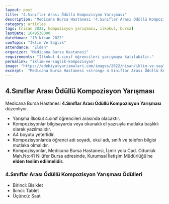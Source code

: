 ```yaml
---
layout: post
title: "4.Sınıflar Arası Ödüllü Kompozisyon Yarışması"
description: "Medicana Bursa Hastanesi '4.Sınıflar Arası Ödüllü Kompozisyon Yarışması' düzenliyor."
category: articles
tags: [nisan 2022, kompozisyon yarışması, ilkokul, bursa]
lastDate: 1649538000
dateHuman: "10 Nisan 2022"
comTopic: "İklim Ve Sağlık"
attendance: "Elden"
organizer: "Medicana Bursa Hastanesi̇"
requirements: "İlkokul 4.sınıf öğrencileri yarışmaya katılabilir."
permalink: "iklim-ve-saglik-kompozisyon"
image: "https://edebiyatyarismalari.com/images/2022/nisan/iklim-ve-saglik-kompozisyon.jpg"
excerpt:  "Medicana Bursa Hastanesi̇ <strong> 4.Sınıflar Arası Ödüllü Kompozisyon Yarışması</strong> düzenliyor."
---
```


## 4.Sınıflar Arası Ödüllü Kompozisyon Yarışması
Medicana Bursa Hastanesi̇ **4.Sınıflar Arası Ödüllü Kompozisyon Yarışması** düzenliyor.

- Yarışma İlkokul 4.sınıf öğrencileri arasında olacaktır. 
- Kompozisyonlar bilgisayarda veya okunaklı el yazısıyla mutlaka başlıklı olarak yazılmalıdır. 
- A4 boyutu yeterlidir. 
- Kompozisyonlarda öğrenci adı soyadı, okul adı, sınıfı ve telefon bilgisi mutlaka olmalıdır.
- Kompozisyonlar, Medicana Bursa Hastanesi, İzmir yolu Cad. Odunluk Mah.No:41 Nilüfer Bursa adresinde, Kurumsal İletişim Müdürlüğü’ne **elden teslim edilmelidir.**


### 4.Sınıflar Arası Ödüllü Kompozisyon Yarışması Ödülleri
- Birinci: Bisiklet
- İkinci: Tablet
- Üçüncü: Saat

